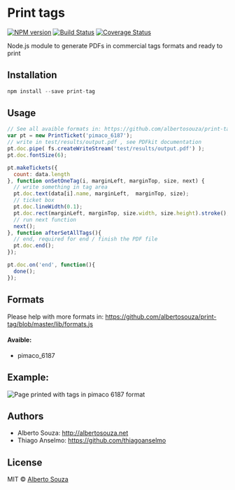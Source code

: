 # Print tags

[![NPM version][npm-image]][npm-url] [![Build Status][travis-image]][travis-url] [![Coverage Status](https://coveralls.io/repos/github/albertosouza/print-tag/badge.svg?branch=master)](https://coveralls.io/github/albertosouza/print-tag?branch=master)

Node.js module to generate PDFs in commercial tags formats and ready to print

## Installation

```js
npm install --save print-tag
```

## Usage

```js
// See all avaible formats in: https://github.com/albertosouza/print-tag/blob/master/lib/formats.js 
var pt = new PrintTicket('pimaco_6187');
// write in test/results/output.pdf , see PDFkit documentation
pt.doc.pipe( fs.createWriteStream('test/results/output.pdf') );
pt.doc.fontSize(6);

pt.makeTickets({
  count: data.length
}, function onSetOneTag(i, marginLeft, marginTop, size, next) {
  // write something in tag area
  pt.doc.text(data[i].name, marginLeft,  marginTop, size);
  // ticket box
  pt.doc.lineWidth(0.1);
  pt.doc.rect(marginLeft, marginTop, size.width, size.height).stroke();
  // run next function
  next();
}, function afterSetAllTags(){
  // end, required for end / finish the PDF file
  pt.doc.end();
});

pt.doc.on('end', function(){
  done();
});
```


## Formats

Please help with more formats in: https://github.com/albertosouza/print-tag/blob/master/lib/formats.js

#### Avaible:

- pimaco_6187

## Example:

![Page printed with tags in pimaco 6187 format ](https://wejs.org/api/v1/image/original/1463608565924_52206d50-1d43-11e6-8e29-4921a2f6138e.jpg)

## Authors

- Alberto Souza: http://albertosouza.net
- Thiago Anselmo: https://github.com/thiagoanselmo

## License

MIT © [Alberto Souza](http://albertosouza.net)

[npm-image]: https://badge.fury.io/js/print-tag.svg
[npm-url]: https://npmjs.org/package/print-tag
[travis-image]: https://travis-ci.org/albertosouza/print-tag.svg?branch=master
[travis-url]: https://travis-ci.org/albertosouza/print-tag
[daviddm-image]: https://david-dm.org/albertosouza/print-tag.svg?theme=shields.io
[daviddm-url]: https://david-dm.org/albertosouza/print-tag

